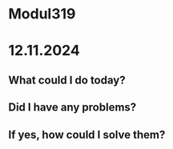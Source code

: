 # Modul319

# 12.11.2024
## What could I do today?

## Did I have any problems?

## If yes, how could I solve them?
